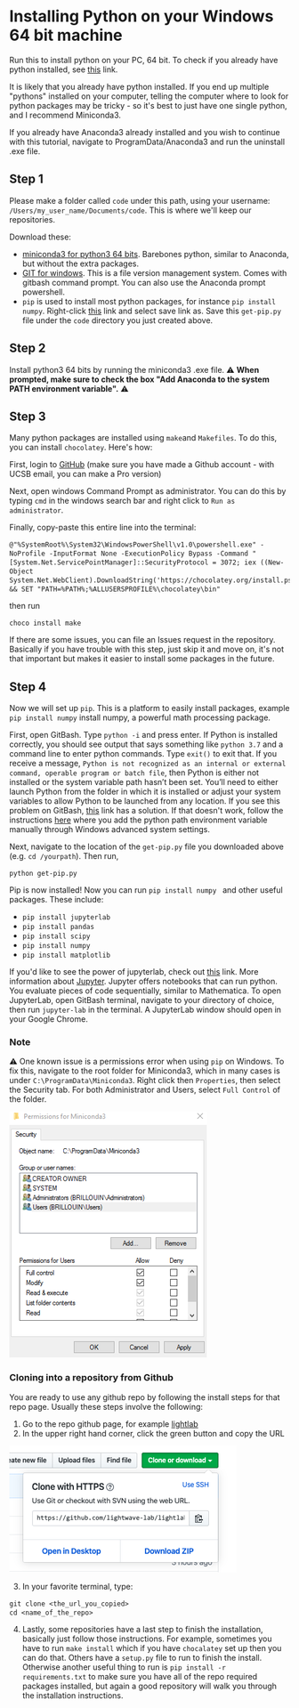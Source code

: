 # Installing Python on your Windows 64 bit machine

Run this to install python on your PC, 64 bit. To check if you already have python installed, see [this](https://www.wikihow.com/Check-Python-Version-on-PC-or-Mac) link. 

It is likely that you already have python installed. If you end up multiple "pythons" installed on your computer, telling the computer where to look for python packages may be tricky - so it's best to just have one single python, and I recommend Miniconda3.

If you already have Anaconda3 already installed and you wish to continue with this tutorial, navigate to ProgramData/Anaconda3 and run the uninstall .exe file.

## Step 1

Please make a folder called `code` under this path, using your username: `/Users/my_user_name/Documents/code`. This is where we'll keep our repositories.

Download these:
- [miniconda3 for python3 64 bits](https://repo.anaconda.com/miniconda/Miniconda3-latest-Windows-x86_64.exe). Barebones python, similar to Anaconda, but without the extra packages.
- [GIT for windows](https://gitforwindows.org/). This is a file version management system. Comes with gitbash command prompt. You can also use the Anaconda prompt powershell.
- `pip` is used to install most python packages, for instance `pip install numpy`. Right-click [this](https://bootstrap.pypa.io/get-pip.py) link and select save link as. Save this `get-pip.py` file under the `code` directory you just created above. 

## Step 2

Install python3 64 bits by running the miniconda3 .exe file. :warning: **When prompted, make sure to check the box "Add Anaconda to the system PATH environment variable".** :warning:

## Step 3

Many python packages are installed using `make`and `Makefiles`. To do this, you can install `chocolatey`. Here's how: 

First, login to [GitHub](http://github.com/) (make sure you have made a Github account - with UCSB email, you can make a Pro version)

Next, open windows Command Prompt as administrator. You can do this by typing `cmd` in the windows search bar and right click to `Run as administrator`.

Finally, copy-paste this entire line into the terminal:

```
@"%SystemRoot%\System32\WindowsPowerShell\v1.0\powershell.exe" -NoProfile -InputFormat None -ExecutionPolicy Bypass -Command "[System.Net.ServicePointManager]::SecurityProtocol = 3072; iex ((New-Object System.Net.WebClient).DownloadString('https://chocolatey.org/install.ps1'))" && SET "PATH=%PATH%;%ALLUSERSPROFILE%\chocolatey\bin"
```

then run
```
choco install make
```

If there are some issues, you can file an Issues request in the repository. Basically if you have trouble with this step, just skip it and move on, it's not that important but makes it easier to install some packages in the future.

## Step 4

Now we will set up `pip`. This is a platform to easily install packages, example `pip install numpy` install numpy, a powerful math processing package.

First, open GitBash. Type `python -i` and press enter. If Python is installed correctly, you should see output that says something like `python 3.7` and a command line to enter python commands. Type `exit()` to exit that. If you receive a message, `Python is not recognized as an internal or external command, operable program or batch file`, then Python is either not installed or the system variable path hasn’t been set. You’ll need to either launch Python from the folder in which it is installed or adjust your system variables to allow Python to be launched from any location. If you see this problem on GitBash, [this](https://stackoverflow.com/questions/22869192/git-bash-wont-run-my-python-files) link has a solution. If that doesn't work, follow the instructions [here](https://stackoverflow.com/questions/3701646/how-to-add-to-the-pythonpath-in-windows-so-it-finds-my-modules-packages) where you add the python path environment variable manually through Windows advanced system settings.

Next, navigate to the location of the `get-pip.py` file you downloaded above (e.g. `cd /yourpath`). Then run,

```
python get-pip.py
```

Pip is now installed! Now you can run `pip install numpy ` and other useful packages. These include:

- `pip install jupyterlab`
- `pip install pandas`
- `pip install scipy`
- `pip install numpy`
- `pip install matplotlib`

If you'd like to see the power of jupyterlab, check out [this](https://github.com/jupyter/jupyter/wiki/A-gallery-of-interesting-Jupyter-Notebooks) link. More information about [Jupyter](https://jupyter.org/). Jupyter offers notebooks that can run python. You evaluate pieces of code sequentially, similar to Mathematica. To open JupyterLab, open GitBash terminal, navigate to your directory of choice, then run `jupyter-lab` in the terminal. A JupyterLab window should open in your Google Chrome.

### Note

:warning: One known issue is a permissions error when using `pip` on Windows. To fix this, navigate to the root folder for Miniconda3, which in many cases is under `C:\ProgramData\Miniconda3`. Right click then `Properties`, then select the Security tab. For both Administrator and Users, select `Full Control` of the folder. 

![security](https://github.com/aisichenko/install_python/blob/master/miniconda_permissions.png)

### Cloning into a repository from Github

You are ready to use any github repo by following the install steps for that repo page. Usually these steps involve the following:

1. Go to the repo github page, for example [lightlab](https://github.com/lightwave-lab/lightlab)
2. In the upper right hand corner, click the green button and copy the URL

![git_clone](https://github.com/aisichenko/install_python/blob/master/git_clone.png)

3. In your favorite terminal, type:

``` 
git clone <the_url_you_copied>
cd <name_of_the_repo>
```

4. Lastly, some repositories have a last step to finish the installation, basically just follow those instructions. For example, sometimes you have to run `make install` which if you have `chocalatey` set up then you can do that. Others have a `setup.py` file to run to finish the install. Otherwise another useful thing to run is `pip install -r requirements.txt` to make sure you have all of the repo required packages installed, but again a good repository will walk you through the installation instructions.
